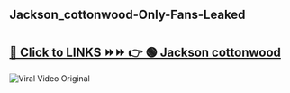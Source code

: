 
 ## Jackson_cottonwood-Only-Fans-Leaked

# <h2><a href="https://clipsfans.com/Jackson_cottonwood&ref=git">🔗 Click to LINKS ⏩⏩ 👉 🟢 Jackson cottonwood </a></h2>

<a href="https://clipsfans.com/Jackson_cottonwood&ref=git" rel="nofollow" data-target="animated-image.originalLink"><img src="https://i.ibb.co.com/xMMVF88/686577567.gif" alt="Viral Video Original" style="max-width: 100%; display: inline-block;" data-target="animated-image.originalImage"></a>
